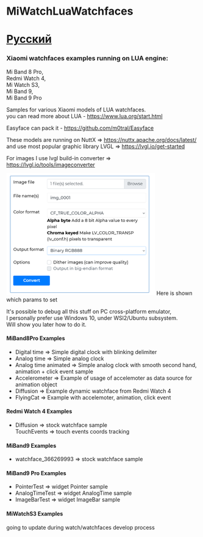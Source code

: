 # MiWatchLuaWatchfaces

# [Русский](readmeRU.md)

### Xiaomi watchfaces examples running on LUA engine:  
  Mi Band 8 Pro,  
  Redmi Watch 4,  
  Mi Watch S3,  
  Mi Band 9,  
  Mi Band 9 Pro  

Samples for various Xiaomi models of LUA watchfaces.  
you can read more about LUA - https://www.lua.org/start.html  

Easyface can pack it - https://github.com/m0tral/Easyface  

These models are running on NuttX => https://nuttx.apache.org/docs/latest/   
and use most popular graphic library LVGL => https://lvgl.io/get-started

For images I use lvgl build-in converter => https://lvgl.io/tools/imageconverter  
  
<img src="img/lvgl_conv_settings.png"/>   
Here is shown which params to set   
   
It's possible to debug all this stuff on PC cross-platform emulator,   
I personally prefer use Windows 10, under WSl2/Ubuntu subsystem.   
Will show you later how to do it.   

#### MiBand8Pro Examples   
 - Digital time => Simple digital clock with blinking delimiter   
 - Analog time  => Simple analog clock   
 - Analog time animated  => Simple analog clock with smooth second hand, animation + click event sample   
 - Accelerometer  => Example of usage of accelemoter as data source for animation object   
 - Diffusion  => Example dynamic watchface from Redmi Watch 4   
 - FlyingCat  => Example with accelemoter, animation, click event   

#### Redmi Watch 4 Examples   
 - Diffusion  => stock watchface sample   
   TouchEvents => touch events coords tracking   

#### MiBand9 Examples   
 - watchface_366269993  => stock watchface sample   

#### MiBand9 Pro Examples   
 - PointerTest  => widget Pointer sample   
 - AnalogTimeTest  => widget AnalogTime sample   
 - ImageBarTest  => widget ImageBar sample   

#### MiWatchS3 Examples   

going to update during watch/watchfaces develop process   

